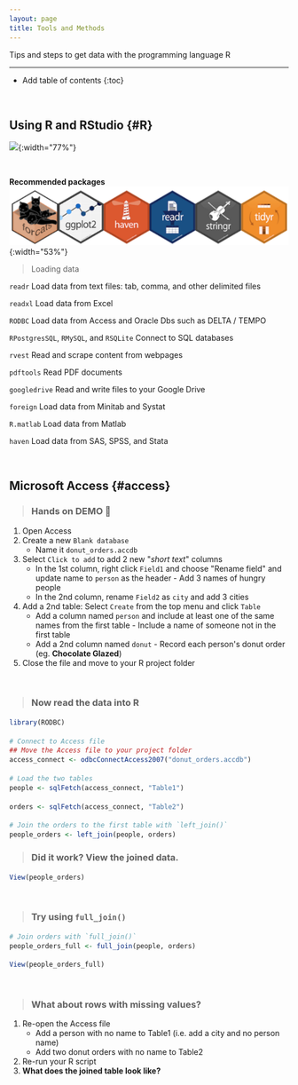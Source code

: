 ```yaml
---
layout: page
title: Tools and Methods
---
```


Tips and steps to get data with the programming language R

---


* Add table of contents
{:toc}

<br>

## Using R and RStudio {#R}

![](https://images.g2crowd.com/uploads/attachment/file/68288/expirable-direct-uploads_2Fe8193163-4936-4785-bbb5-b760e9eb10b8_2FRStudio_IDE_1.1_Starbucks.png){:width="77%"}

<br>

__Recommended packages__
![](https://github.com/MPCA-air/air-methods/raw/master/images/tidy_packages.PNG){:width="53%"}


> Loading data

`readr`     Load data from text files: tab, comma, and other delimited files

`readxl`    Load data from Excel

`RODBC`     Load data from Access and Oracle Dbs such as DELTA / TEMPO

`RPostgresSQL`, `RMySQL`, and `RSQLite`  Connect to SQL databases

`rvest`     Read and scrape content from webpages

`pdftools`  Read PDF documents

`googledrive` Read and write files to your Google Drive

`foreign`   Load data from Minitab and Systat

`R.matlab`  Load data from Matlab

`haven`     Load data from SAS, SPSS, and Stata

<br>


## Microsoft Access {#access}


> ### Hands on DEMO 🔧

1. Open Access 
1. Create a new `Blank database`
    - Name it `donut_orders.accdb`
3. Select `Click to add` to add 2 new "_short text_" columns 
    - In the 1st column, right click `Field1` and choose "Rename field" and update name to `person` as the header 
          - Add 3 names of hungry people
    - In the 2nd column, rename `Field2` as `city` and add 3 cities
4. Add a 2nd table: Select `Create` from the top menu and click `Table`
    - Add a column named `person` and include at least one of the same names from the first table
          - Include a name of someone not in the first table
    - Add a 2nd column named `donut`
          - Record each person's donut order (eg. **Chocolate Glazed**)
5. Close the file and move to your R project folder

<br>

> ### Now read the data into R

```r
library(RODBC)

# Connect to Access file
## Move the Access file to your project folder
access_connect <- odbcConnectAccess2007("donut_orders.accdb")

# Load the two tables
people <- sqlFetch(access_connect, "Table1")

orders <- sqlFetch(access_connect, "Table2")

# Join the orders to the first table with `left_join()`
people_orders <- left_join(people, orders)

```

> ### Did it work? View the joined data.

```r
View(people_orders)
```

<br>

> ### Try using `full_join()`

```r
# Join orders with `full_join()`
people_orders_full <- full_join(people, orders)

View(people_orders_full)
```

<br>

> ### What about rows with missing values?

1. Re-open the Access file
    - Add a person with no name to Table1 (i.e. add a city and no person name) 
    - Add two donut orders with no name to Table2
2. Re-run your R script
3. **What does the joined table look like?**




